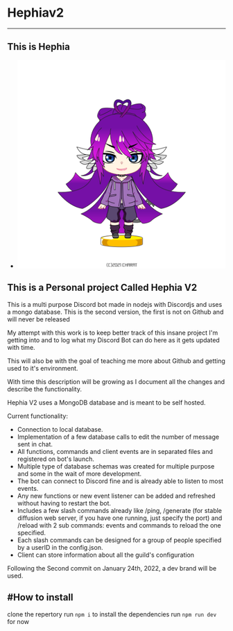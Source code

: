 # Hephiav2

---

## This is Hephia

-   ![Hephia Mascot](https://github.com/MaximeLaf29/Hephiav2/blob/main/mascot.png?raw=true)

## This is a Personal project Called Hephia V2

This is a multi purpose Discord bot made in nodejs with Discordjs and uses a mongo database. This is the second version, the first is not on Github and will never be released

My attempt with this work is to keep better track of this insane project I'm getting into and to log what my Discord Bot can do here as it gets updated with time.

This will also be with the goal of teaching me more about Github and getting used to it's environment.

With time this description will be growing as I document all the changes and describe the functionality.

Hephia V2 uses a MongoDB database and is meant to be self hosted.

Current functionality:

-   Connection to local database.
-   Implementation of a few database calls to edit the number of message sent in chat.
-   All functions, commands and client events are in separated files and registered on bot's launch.
-   Multiple type of database schemas was created for multiple purpose and some in the wait of more development.
-   The bot can connect to Discord fine and is already able to listen to most events.
-   Any new functions or new event listener can be added and refreshed without having to restart the bot.
-   Includes a few slash commands already like /ping, /generate (for stable diffusion web server, if you have one running, just specify the port) and /reload with 2 sub commands: events and commands to reload the one specified.
-   Each slash commands can be designed for a group of people specified by a userID in the config.json.
-   Client can store information about all the guild's configuration

Following the Second commit on January 24th, 2022, a dev brand will be used.

#How to install
---
clone the repertory
run ``npm i`` to install the dependencies
run ``npm run dev`` for now
